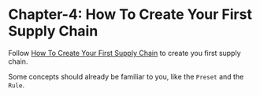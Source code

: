 # Chapter-4: How To Create Your First Supply Chain

Follow [How To Create Your First Supply Chain](https://sdvi.my.site.com/support/s/article/Use-Case-How-To-Create-Your-First-Supply-Chain-Media-Centric-1-of-2-Decision-Engine) to create you first supply chain.

Some concepts should already be familiar to you, like the `Preset` and the `Rule`. 